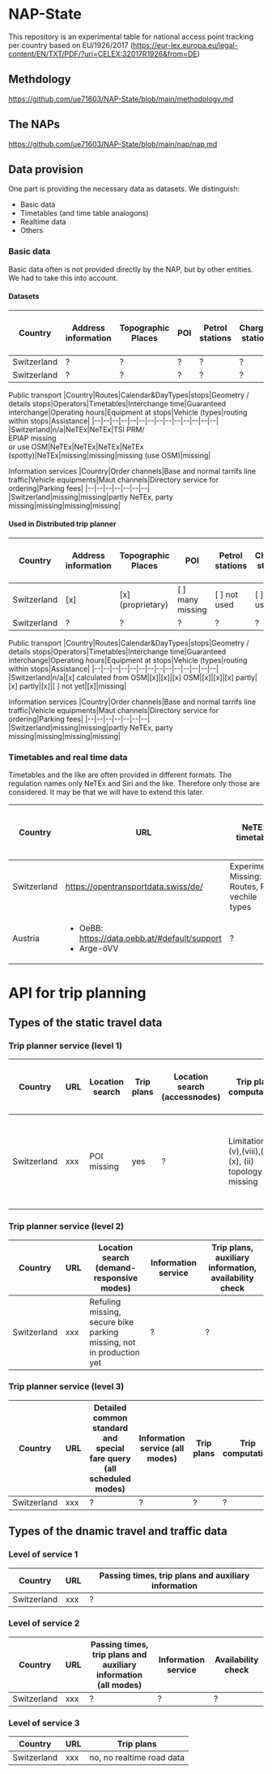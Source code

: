 # NAP-State

This repository is an experimental table for national access point tracking per country based on EU/1926/2017 (https://eur-lex.europa.eu/legal-content/EN/TXT/PDF/?uri=CELEX:32017R1926&from=DE) 

## Methdology
https://github.com/ue71603/NAP-State/blob/main/methodology.md

## The NAPs
https://github.com/ue71603/NAP-State/blob/main/nap/nap.md


## Data provision
One part is providing the necessary data as datasets. We distinguish:
* Basic data
* Timetables (and time table analogons)
* Realtime data
* Others

### Basic data
Basic data often is not provided directly by the NAP, but by other entities. We had to take this into account.

#### Datasets
|Country|Address information|Topographic Places|POI|Petrol stations |Charging stations |Park&Ride stations |Bike-Sharing stations |Car-Sharing-Stations|safe bike  parking|Road network|Detailed cycle network|Environmental impact calculation|Power usage for vehicles|
|--|--|--|--|--|--|--|--|--|--|--|--|--|--|
|Switzerland|?|?|?|?|?|?|?|?|?|?|?|?|?|
|Switzerland|?|?|?|?|?|?|?|?|?|?|?|?|?|

Public transport
|Country|Routes|Calendar&DayTypes|stops|Geometry / details stops|Operators|Timetables|Interchange time|Guaranteed interchange|Operating hours|Equipment at stops|Vehicle (types|routing within stops|Assistance|
|--|--|--|--|--|--|--|--|--|--|--|--|--|--|
|Switzerland|n/a|NeTEx|NeTEx|TSI PRM/ <br>EPIAP missing <br> or use OSM|NeTEx|NeTEx|NeTEx|NeTEx (spotty)|NeTEx|missing|missing|missing (use OSM)|missing|


Information services
|Country|Order channels|Base and normal tarrifs line traffic|Vehicle equipments|Maut channels|Directory service for ordering|Parking fees|
|--|--|--|--|--|--|--|
|Switzerland|missing|missing|partly NeTEx, party missing|missing|missing|missing|

#### Used in Distributed trip planner
|Country|Address information|Topographic Places|POI|Petrol stations |Charging stations |Park&Ride stations |Bike-Sharing stations |Car-Sharing-Stations|safe bike  parking|Road network|Detailed cycle network|Environmental impact calculation|Power usage for vehicles|
|--|--|--|--|--|--|--|--|--|--|--|--|--|--|
|Switzerland|[x]|[x] (proprietary)|[ ] many missing|[ ] not used|[ ] not used|[ ] in test|[ ] in test|[ ] in test|[ ] planned|[x] OSM|[x] OSM|[ ] missing|[ ]|
|Switzerland|?|?|?|?|?|?|?|?|?|?|?|?|?|

Public transport
|Country|Routes|Calendar&DayTypes|stops|Geometry / details stops|Operators|Timetables|Interchange time|Guaranteed interchange|Operating hours|Equipment at stops|Vehicle (types|routing within stops|Assistance|
|--|--|--|--|--|--|--|--|--|--|--|--|--|--|
|Switzerland|n/a|[x] calculated from OSM|[x]|[x]|[x] OSM|[x]|[x]|[x] partly|[x] partly|[x]|[ ] not yet|[x]|missing|


Information services
|Country|Order channels|Base and normal tarrifs line traffic|Vehicle equipments|Maut channels|Directory service for ordering|Parking fees|
|--|--|--|--|--|--|--|
|Switzerland|missing|missing|partly NeTEx, party missing|missing|missing|missing|
### Timetables and real time data
Timetables and the like are often provided in different formats. The regulation names only NeTEx and Siri and the like. Therefore only those are considered. It may be that we will have to extend this later.

|Country|URL|NeTEx timetable|Fares|Siri PT|Siri ET|Siri FM | Siri VM|Siri SX|DATEX II actual road times|DATEX II blocked roads|
|--|--|--|--|--|--|--|--|--|--|--|
|Switzerland|https://opentransportdata.swiss/de/|Experimental <br> Missing: Routes, POI, vechile types|not available|soon|soon|not available|notavailable|soon, but only some operators|?|
|Austria|<ul><li>OeBB: https://data.oebb.at/#default/support</li><li>Arge-öVV</li></ul>|?|?|?|?|?|?|?|?|?|

# API for trip planning

## Types of the static travel data

### Trip planner service (level 1)
|Country|URL|Location search|Trip plans|Location search (accessnodes)|Trip plan computation|Trip plan computation (road)|Location search (demand-responsive modes)|Information service|
|--|--|--|--|--|--|--|--|--|
|Switzerland|xxx|POI missing|yes|?|Limitation in (v),(viii),(ix),(x), (ii) topology missing|done, but not perfect|Refuling missing, secure bike parking missing, not in production yet|?|


### Trip planner service (level 2)
|Country|URL|Location search (demand-responsive modes)|Information service|Trip plans, auxiliary information, availability check|
|--|--|--|--|--|
|Switzerland|xxx|Refuling missing, secure bike parking missing, not in production yet|?|?|


### Trip planner service (level 3)
|Country|URL|Detailed common standard and special fare query (all scheduled modes)|Information service (all modes)|Trip plans|Trip computation|
|--|--|--|--|--|--|
|Switzerland|xxx|?|?|?|?|

## Types of the dnamic travel and traffic data

### Level of service 1
|Country|URL|Passing times, trip plans and auxiliary information|
|--|--|--|
|Switzerland|xxx|?|

### Level of service 2
|Country|URL|Passing times, trip plans and auxiliary information (all modes)|Information service|Availability check|
|--|--|--|--|--|
|Switzerland|xxx|?|?|?|

### Level of service 3
|Country|URL|Trip plans|
|--|--|--|
|Switzerland|xxx|no, no realtime road data|
